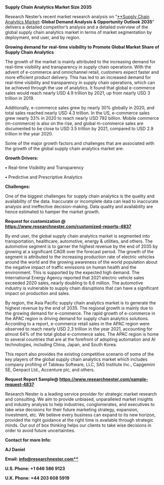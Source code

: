 ﻿**Supply Chain Analytics Market Size 2035**

Research Nester’s recent market research analysis on “[**Supply Chain Analytics Market](https://www.researchnester.com/reports/supply-chain-analytics-market/4837)**: Global Demand Analysis & Opportunity Outlook 2035**” delivers a detailed competitor’s analysis and a detailed overview of the global supply chain analytics market in terms of market segmentation by deployment, end user, and by region.

**Growing demand for real-time visibility to Promote Global Market Share of Supply Chain Analytics**

The growth of the market is mainly attributed to the increasing demand for real-time visibility and transparency in supply chain operations. With the advent of e-commerce and omnichannel retail, customers expect faster and more efficient product delivery. This has led to an increased demand for real-time visibility and transparency in supply chain operations, which can be achieved through the use of analytics. It found that global e-commerce sales would reach nearly USD 4.9 trillion by 2021, up from nearly USD 3 trillion in 2019.

Additionally, e-commerce sales grew by nearly 30% globally in 2020, and total sales reached nearly USD 4.3 trillion. In the US, e-commerce sales grew nearly 33% in 2020 to reach nearly USD 792 billion. Mobile commerce (m-commerce) is also on the rise, and global m-commerce sales are documented to be close to USD 3.5 trillion by 2021, compared to USD 2.9 trillion in the year 2020.

Some of the major growth factors and challenges that are associated with the growth of the global supply chain analytics market are:

**Growth Drivers:**

**•**	Real-time Visibility and Transparency

**•**	Predictive and Prescriptive Analytics

**Challenges:**

One of the biggest challenges for supply chain analytics is the quality and availability of the data. Inaccurate or incomplete data can lead to inaccurate analysis and ineffective decision-making. Data quality and availability are hence estimated to hamper the market growth.

**Request for customization @ <https://www.researchnester.com/customized-reports-4837>** 

By end user, the global supply chain analytics market is segmented into transportation, healthcare, automotive, energy & utilities, and others. The automotive segment is to garner the highest revenue by the end of 2035 by growing at a significant CAGR over the forecast period. The growth of the segment is attributed to the increasing production rate of electric vehicles around the world and the growing awareness of the world population about the negative impact of traffic emissions on human health and the environment. This is supported by the expected high demand. The International Energy Agency reported that 2021 electric vehicle sales exceeded 2020 sales, nearly doubling to 6.6 million. The automotive industry is vulnerable to supply chain disruptions that can have a significant impact on production and sales. 

By region, the Asia Pacific supply chain analytics market is to generate the highest revenue by the end of 2035. The regional growth is mainly due to the growing demand for e-commerce. The rapid growth of e-commerce in the APAC region is driving demand for supply chain analytics solutions. According to a report, e-commerce retail sales in the APAC region were observed to reach nearly USD 2.3 trillion in the year 2021, accounting for almost 64% of the total global e-commerce sales. The APAC region is home to several countries that are at the forefront of adopting automation and AI technologies, including China, Japan, and South Korea.

This report also provides the existing competitive scenario of some of the key players of the global supply chain analytics market which includes company profiling of Tableau Software, LLC, SAS Institute Inc., Capgemini SE, Genpact Ltd., Accenture plc, and others.     

**Request Report Sample@ <https://www.researchnester.com/sample-request-4837>** 

Research Nester is a leading service provider for strategic market research and consulting. We aim to provide unbiased, unparalleled market insights and industry analysis to help industries, conglomerates, and executives to take wise decisions for their future marketing strategy, expansion, investment, etc. We believe every business can expand to its new horizon, provided the right guidance at the right time is available through strategic minds. Our out of box thinking helps our clients to take wise decisions in order to avoid future uncertainties.

**Contact for more Info:**

**AJ Daniel**

**Email: [info@researchnester.com**](mailto:info@researchnester.com)**

**U.S. Phone: +1 646 586 9123** 

**U.K. Phone: +44 203 608 5919**

